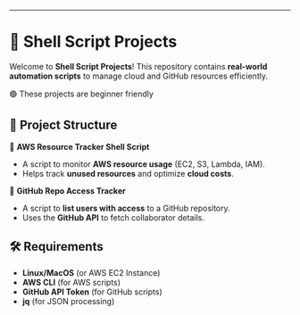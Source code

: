 ---

# 🚀 Shell Script Projects  

Welcome to **Shell Script Projects**! This repository contains **real-world automation scripts** to manage cloud and GitHub resources efficiently.  

🟢 These projects are beginner friendly

## 📂 Project Structure  

🔹 **AWS Resource Tracker Shell Script**  
   - A script to monitor **AWS resource usage** (EC2, S3, Lambda, IAM).  
   - Helps track **unused resources** and optimize **cloud costs**.  

🔹 **GitHub Repo Access Tracker**  
   - A script to **list users with access** to a GitHub repository.  
   - Uses the **GitHub API** to fetch collaborator details.  

## 🛠️ Requirements  
- **Linux/MacOS** (or AWS EC2 Instance)  
- **AWS CLI** (for AWS scripts)  
- **GitHub API Token** (for GitHub scripts)  
- **jq** (for JSON processing) 
